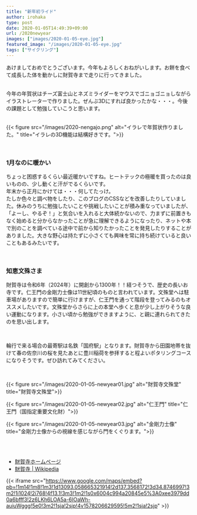 ```yaml
---
title: "新年初ライド"
author: irohaka
type: post
date: 2020-01-05T14:49:39+09:00
url: /2020newyear
images: ["images/2020-01-05-eye.jpg"]
featured_image: "/images/2020-01-05-eye.jpg"
tags: ["サイクリング"]
---
```


あけましておめでとうございます。今年もよろしくおねがいします。お餅を食べて成長した体を動かしに財賀寺まで走りに行ってきました。
<!--more-->
<br>
今年の年賀状はチーズ富士山とネズミライダーをマウスでゴニョゴニョしながらイラストレーターで作りました。ぜんぶ3Dにすれば良かったかな・・・。今後の課題として勉強していこうと思います。    
<br>  
<br>  

{{< figure src="/images/2020-nengajo.png" alt="イラレで年賀状作りました。" title="イラレの3D機能は結構好きです。">}} 

<br>

### 1月なのに暖かい
ちょっと困惑するくらい最近暖かいですね。ヒートテックの極暖を買ったのは良いものの、少し動くと汗がでるくらいです。  
年末から正月にかけては・・・何してたっけ。   
たしか色々と調べ物をしたり、このブログのCSSなどを改善したりしていました。休みのうちに勉強したいことや挑戦したいことが積み重なっていましたが、「よーし、やるぞ！」と気合いを入れると大体続かないので、力まずに前置きもなく始めると分からなかったことが急に理解できるようになったり、ネットや本で別のことを調べている途中で前から知りたかったことを発見したりすることがありました。大きな野心は持たずに小さくても興味を常に持ち続けていると良いこともあるみたいです。
   
<br>

### 知恵文殊さま  
財賀寺は令和6年（2024年）に開創から1300年！！経つそうで、歴史の長いお寺です。仁王門の金剛力士像は11世紀頃のものと言われています。文殊堂へは駐車場がありますので簡単に行けますが、仁王門を通って階段を登ってみるのもオススメしたいです。文殊堂からさらに上の本堂へ歩くと息が少し上がりそうな良い運動になります。小さい頃から勉強ができますように、と親に連れられてきたのを思い出します。  

<br>


輪行で来る場合の最寄駅は名鉄「国府駅」となります。財賀寺から田園地帯を抜けて春の佐奈川の桜を見たあとに豊川稲荷を参拝すると程よいポタリングコースになりそうです。ぜひ訪れてみてください。  

<br>

{{< figure src="/images/2020-01-05-newyear01.jpg" alt="財賀寺文殊堂" title="財賀寺文殊堂">}} 

{{< figure src="/images/2020-01-05-newyear02.jpg" alt="仁王門" title="仁王門（国指定重要文化財）">}} 

{{< figure src="/images/2020-01-05-newyear03.jpg" alt="金剛力士像" title="金剛力士像からの視線を感じながら門をくぐります。">}} 
  
&nbsp;  
<br>

- [財賀寺ホームページ](http://www.ccnet-ai.ne.jp/zaikaji/)
- [財賀寺 | Wikipedia](https://ja.wikipedia.org/wiki/%E8%B2%A1%E8%B3%80%E5%AF%BA)

{{< iframe src="https://www.google.com/maps/embed?pb=!1m14!1m8!1m3!1d13093.058665321914!2d137.3568172!3d34.8746997!3m2!1i1024!2i768!4f13.1!3m3!1m2!1s0x6004c994a20845e5%3A0xee3979dd0a6bfff3!2z6LKh6LOA5a-6IOaWh-auiuWggg!5e0!3m2!1sja!2sjp!4v1578206629595!5m2!1sja!2sjp" >}}